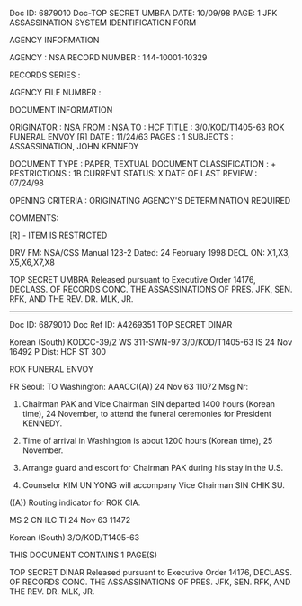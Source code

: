 Doc ID: 6879010
Doc-TOP SECRET UMBRA
DATE: 10/09/98
PAGE: 1
JFK ASSASSINATION SYSTEM
IDENTIFICATION FORM

AGENCY INFORMATION

AGENCY : NSA
RECORD NUMBER : 144-10001-10329

RECORDS SERIES :

AGENCY FILE NUMBER :

DOCUMENT INFORMATION

ORIGINATOR : NSA
FROM : NSA
TO : HCF
TITLE :
3/0/KOD/T1405-63 ROK FUNERAL ENVOY [R]
DATE : 11/24/63
PAGES : 1
SUBJECTS :
ASSASSINATION, JOHN KENNEDY

DOCUMENT TYPE : PAPER, TEXTUAL DOCUMENT
CLASSIFICATION : +
RESTRICTIONS : 1B
CURRENT STATUS: X
DATE OF LAST REVIEW : 07/24/98

OPENING CRITERIA :
ORIGINATING AGENCY'S DETERMINATION REQUIRED

COMMENTS:

[R] - ITEM IS RESTRICTED

DRV FM: NSA/CSS Manual 123-2
Dated: 24 February 1998
DECL ON: X1,X3, X5,X6,X7,X8

TOP SECRET UMBRA
Released pursuant to Executive Order 14176, DECLASS. OF RECORDS CONC. THE ASSASSINATIONS OF PRES. JFK, SEN.
RFK, AND THE REV. DR. MLK, JR.

---

Doc ID: 6879010
Doc Ref ID: A4269351
TOP SECRET DINAR

Korean (South) KODCC-39/2 WS 311-SWN-97 3/0/KOD/T1405-63
IS 24 Noν 16492 Ρ
Dist: HCF
ST 300

ROK FUNERAL ENVOΥ

FR Seoul:
TO Washington: AAACC((A)) 24 Nov 63 11072
Msg Nr:

1. Chairman PAK and Vice Chairman SIN departed 1400 hours
(Korean time), 24 November, to attend the funeral ceremonies
for President KENNEDY.

2. Time of arrival in Washington is about 1200 hours
(Korean time), 25 November.

3. Arrange guard and escort for Chairman PAK during his
stay in the U.S.

4. Counselor KIM UN YONG will accompany Vice Chairman SIN
CHIK SU.

((A)) Routing indicator for ROK CIA.

MS 2 CN ILC ΤΙ 24 Νον 63 11472

Korean (South) 3/O/KOD/T1405-63

THIS DOCUMENT CONTAINS 1 PAGE(S)

TOP SECRET DINAR
Released pursuant to Executive Order 14176, DECLASS. OF RECORDS CONC. THE ASSASSINATIONS OF PRES. JFK, SEN.
RFK, AND THE REV. DR. MLK, JR.
